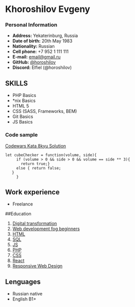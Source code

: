 # Khoroshilov Evgeny

### Personal Information

* **Address:** Yekaterinburg, Russia
* **Date of birth:** 20th May 1983
* **Nationality:** Russian
* **Cell phone:** +7 952 1 111 111
* **E-mail:** email@gmail.ru
* **GitHub:** [@horoshilov](https://github.com/horoshilov)
* **Discord:** Elfiel (@horoshilov)


## SKILLS

+ PHP Basics
+ *nix Basics
+ HTML 5
+ CSS (SASS, Frameworks, BEM)
+ Git Basics
+ JS Basics


### Code sample

[Codewars Kata 8kyu Solution](https://www.codewars.com/kata/reviews/58d24b99fcafd4a8fd001c1d/groups/63f69127a6e94b0001cbdc24)
```
let cubeChecker = function(volume, side){
     if (volume > 0 && side > 0 && volume == side ** 3){
       return true;}
     else { return false;
   }
     }
```

## Work experience

- Freelance

##Education

1. [Digital transformation](https://stepik.org/cert/1704176)
2. [Web development fog beginners](https://stepik.org/cert/1143487)
3. [HTML](https://www.sololearn.com/certificates/CT-WLOG5IRI)
4. [SQL](https://www.sololearn.com/certificates/CT-TNVIOJNG)
5. [JS](https://www.sololearn.com/certificates/CT-HBMGREI7)
6. [PHP](https://www.sololearn.com/certificates/CT-HI9FXTUV)
7. [CSS](https://www.sololearn.com/certificates/CT-0BUAVLDX)
8. [React](https://www.sololearn.com/certificates/CT-GODTCOEL)
9. [Responsive Web Design](https://www.sololearn.com/certificates/CT-EGGVARKB)

## Lenguages

- Russian native
- English B1+